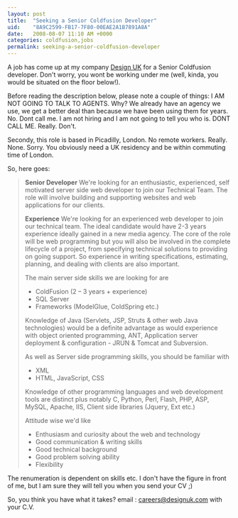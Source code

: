 ```yaml
---
layout: post
title:  "Seeking a Senior Coldfusion Developer"
uid:	"8A9C2599-FB17-7F80-00EAE2A1B7891A8A"
date:   2008-08-07 11:10 AM +0000
categories: coldfusion,jobs
permalink: seeking-a-senior-coldfusion-developer
---
```

A job has come up at my company <a href="http://www.designuk.com/" title="Design UK - Web design agency London">Design UK</a> for a Senior Coldfusion developer. Don't worry, you wont be working under me (well, kinda, you would be situated on the floor below!). 

Before reading the description below, please note a couple of things: I AM NOT GOING TO TALK TO AGENTS. Why? We already have an agency we use, we get a better deal than because we have been using them for years. No. Dont call me. I am not hiring and I am not going to tell you who is. DONT CALL ME. Really. Don't. 

Secondy, this role is based in Picadilly, London. No remote workers. Really. None. Sorry. You obviously need a UK residency and be within commuting time of London.


So, here goes: 
<blockquote>
<strong>Senior Developer</strong>
We're looking for an enthusiastic, experienced, self motivated server side web developer to join our Technical Team. The role will involve building and supporting websites and web applications for our clients.

<strong>Experience</strong>
We're looking for an experienced web developer to join our technical team. The ideal candidate would have 2-3 years experience ideally gained in a new media agency. The core of the role will be web programming but you will also be involved in the complete lifecycle of a project, from specifying technical solutions to providing on going support. So experience in writing specifications, estimating, planning, and dealing with clients are also important.

The main server side skills we are looking for are 
<ul>
	<li>ColdFusion (2 – 3 years + experience)</li>
	<li>SQL Server</li>
	<li>Frameworks (ModelGlue, ColdSpring etc.)</li>
</ul>

Knowledge of Java (Servlets, JSP, Struts & other web Java technologies) would be a definite advantage as would experience with object oriented programming, ANT, Application server deployment & configuration - JRUN & Tomcat and Subversion.

As well as Server side programming skills, you should be familiar with 
<ul>
	<li>XML</li>
	<li>HTML, JavaScript, CSS</li>
</ul>

Knowledge of other programming languages and web development tools are distinct plus notably C, Python, Perl, Flash, PHP, ASP, MySQL, Apache, IIS, Client side libraries (Jquery, Ext etc.)
 
Attitude wise we'd like
<ul>
	<li>Enthusiasm and curiosity about the web and technology</li>
	<li>Good communication & writing skills</li>
	<li>Good technical background </li>
	<li>Good problem solving ability</li>
	<li>Flexibility</li>
</ul>
</blockquote>

The renumeration is dependent on skills etc. I don't have the figure in front of me, but I am sure they will tell you when you send your CV ;)

So, you think you have what it takes? email : <a href="mailto:careers@designuk.com?subject=Senior Developer Role from Mark Drew's Blog">careers@designuk.com</a> with your C.V.